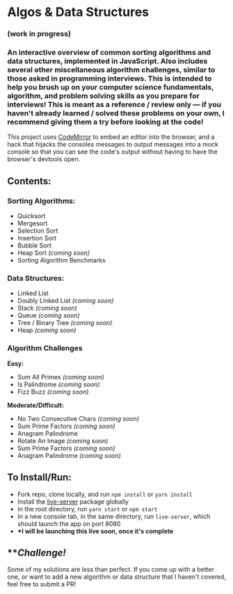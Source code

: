 # Algos & Data Structures
### (work in progress)

### An interactive overview of common sorting algorithms and data structures, implemented in JavaScript. Also includes several other miscellaneous algorithm challenges, similar to those asked in programming interviews. This is intended to help you brush up on your computer science fundamentals, algorithm, and problem solving skills as you prepare for interviews! This is meant as a reference / review only &mdash; if you haven't already learned / solved these problems on your own, I recommend giving them a try before looking at the code!

This project uses [CodeMirror](https://codemirror.net/) to embed an editor into the browser, and a hack that hijacks the consoles messages to output messages into a mock console so that you can see the code's output without having to have the browser's devtools open.

## Contents:
### Sorting Algorithms:
- Quicksort
- Mergesort
- Selection Sort
- Insertion Sort
- Bubble Sort
- Heap Sort _(coming soon)_
- Sorting Algorithm Benchmarks

### Data Structures:
- Linked List
- Doubly Linked List _(coming soon)_
- Stack _(coming soon)_
- Queue _(coming soon)_
- Tree / Binary Tree _(coming soon)_
- Heap _(coming soon)_

### Algorithm Challenges
**Easy:**
- Sum All Primes _(coming soon)_
- Is Palindrome _(coming soon)_
- Fizz Buzz _(coming soon)_

**Moderate/Difficult:**
- No Two Consecutive Chars _(coming soon)_
- Sum Prime Factors _(coming soon)_
- Anagram Palindrome
- Rotate An Image _(coming soon)_
- Sum Prime Factors _(coming soon)_
- Anagram Palindrome _(coming soon)_

## To Install/Run:
- Fork repo, clone locally, and run `npm install` or `yarn install`
- Install the [live-server](https://github.com/tapio/live-server) package globally
- In the root directory, run `yarn start` or `npm start`
- In a new console tab, in the same directory, run `live-server`, which should launch the app on port 8080
- **\*I will be launching this live soon, once it's complete**

## \*\*_Challenge!_
Some of my solutions are less than perfect. If you come up with a better one, or want to add a new algorithm or data structure that I haven't covered, feel free to submit a PR!
